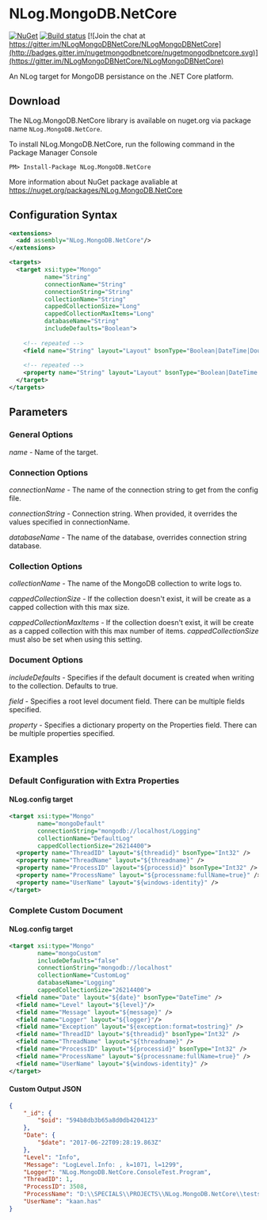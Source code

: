 NLog.MongoDB.NetCore
====================
[![NuGet](https://img.shields.io/nuget/v/NLog.MongoDB.NetCore.svg)](https://www.nuget.org/packages/NLog.MongoDB.NetCore/)
[![Build status](https://ci.appveyor.com/api/projects/status/p56vnc4gkiroydgx?svg=true)](https://ci.appveyor.com/project/ByNeo/nlog-mongodb-netcore)
[![Join the chat at https://gitter.im/NLogMongoDBNetCore/NLogMongoDBNetCore](http://badges.gitter.im/nugetmongodbnetcore/nugetmongodbnetcore.svg)](https://gitter.im/NLogMongoDBNetCore/NLogMongoDBNetCore)

An NLog target for MongoDB persistance on the .NET Core platform.


Download
----------
The NLog.MongoDB.NetCore library is available on nuget.org via package name `NLog.MongoDB.NetCore`.

To install NLog.MongoDB.NetCore, run the following command in the Package Manager Console

    PM> Install-Package NLog.MongoDB.NetCore
    
More information about NuGet package avaliable at
<https://nuget.org/packages/NLog.MongoDB.NetCore>


Configuration Syntax
--------------------
```xml
<extensions>
  <add assembly="NLog.MongoDB.NetCore"/>
</extensions>

<targets>
  <target xsi:type="Mongo"
          name="String"
          connectionName="String"
          connectionString="String"
          collectionName="String"
          cappedCollectionSize="Long"
          cappedCollectionMaxItems="Long"
          databaseName="String"
          includeDefaults="Boolean">
    
    <!-- repeated --> 
    <field name="String" layout="Layout" bsonType="Boolean|DateTime|Double|Int32|Int64|String"  />
    
    <!-- repeated --> 
    <property name="String" layout="Layout" bsonType="Boolean|DateTime|Double|Int32|Int64|String"  />
  </target>
</targets>
```


Parameters
----------
### General Options

_name_ - Name of the target.

### Connection Options

_connectionName_ - The name of the connection string to get from the config file. 

_connectionString_ - Connection string. When provided, it overrides the values specified in connectionName. 

_databaseName_ - The name of the database, overrides connection string database.

### Collection Options
_collectionName_ - The name of the MongoDB collection to write logs to.  

_cappedCollectionSize_ - If the collection doesn't exist, it will be create as a capped collection with this max size.

_cappedCollectionMaxItems_ - If the collection doesn't exist, it will be create as a capped collection with this max number of items.  _cappedCollectionSize_ must also be set when using this setting.

### Document Options

_includeDefaults_ - Specifies if the default document is created when writing to the collection.  Defaults to true.

_field_ - Specifies a root level document field. There can be multiple fields specified.

_property_ - Specifies a dictionary property on the Properties field. There can be multiple properties specified.


Examples
--------
### Default Configuration with Extra Properties

#### NLog.config target

```xml
<target xsi:type="Mongo"
        name="mongoDefault"
        connectionString="mongodb://localhost/Logging"
        collectionName="DefaultLog"
        cappedCollectionSize="26214400">
  <property name="ThreadID" layout="${threadid}" bsonType="Int32" />
  <property name="ThreadName" layout="${threadname}" />
  <property name="ProcessID" layout="${processid}" bsonType="Int32" />
  <property name="ProcessName" layout="${processname:fullName=true}" />
  <property name="UserName" layout="${windows-identity}" />
</target>
```

### Complete Custom Document

#### NLog.config target

```xml
<target xsi:type="Mongo"
        name="mongoCustom"
        includeDefaults="false"
        connectionString="mongodb://localhost"
        collectionName="CustomLog"
        databaseName="Logging"
        cappedCollectionSize="26214400">
  <field name="Date" layout="${date}" bsonType="DateTime" />
  <field name="Level" layout="${level}"/>
  <field name="Message" layout="${message}" />
  <field name="Logger" layout="${logger}"/>
  <field name="Exception" layout="${exception:format=tostring}" />
  <field name="ThreadID" layout="${threadid}" bsonType="Int32" />
  <field name="ThreadName" layout="${threadname}" />
  <field name="ProcessID" layout="${processid}" bsonType="Int32" />
  <field name="ProcessName" layout="${processname:fullName=true}" />
  <field name="UserName" layout="${windows-identity}" />
</target>
```

#### Custom Output JSON

```JSON
{
    "_id": {
        "$oid": "594b8db3b65a8d0db4204123"
    },
    "Date": {
        "$date": "2017-06-22T09:28:19.863Z"
    },
    "Level": "Info",
    "Message": "LogLevel.Info: , k=1071, l=1299",
    "Logger": "NLog.MongoDB.NetCore.ConsoleTest.Program",
    "ThreadID": 1,
    "ProcessID": 3508,
    "ProcessName": "D:\\SPECIALS\\PROJECTS\\NLog.MongoDB.NetCore\\tests\\NLog.MongoDB.NetCore.ConsoleTest\\bin\\Debug\\netcoreapp1.0\\win10-x64\\NLog.MongoDB.NetCore.ConsoleTest.exe",
    "UserName": "kaan.has"
}
```
